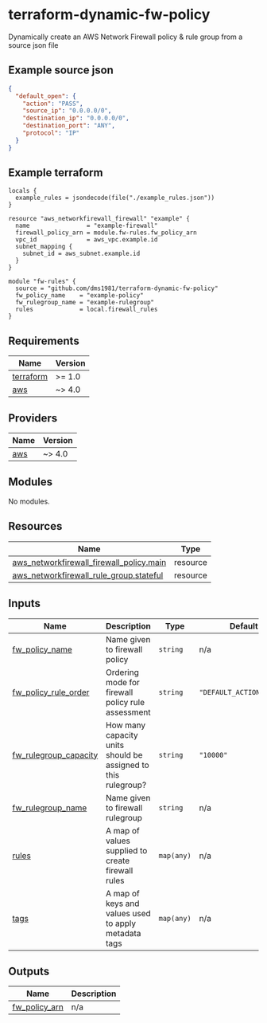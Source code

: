 # terraform-dynamic-fw-policy
Dynamically create an AWS Network Firewall policy &amp; rule group from a source json file

## Example source json
```json
{
  "default_open": {
    "action": "PASS",
    "source_ip": "0.0.0.0/0",
    "destination_ip": "0.0.0.0/0",
    "destination_port": "ANY",
    "protocol": "IP"
  }
}
```

## Example terraform
```hcl
locals {
  example_rules = jsondecode(file("./example_rules.json"))
}

resource "aws_networkfirewall_firewall" "example" {
  name                = "example-firewall"
  firewall_policy_arn = module.fw-rules.fw_policy_arn
  vpc_id              = aws_vpc.example.id
  subnet_mapping {
    subnet_id = aws_subnet.example.id
  }
}

module "fw-rules" {
  source = "github.com/dms1981/terraform-dynamic-fw-policy"
  fw_policy_name    = "example-policy"
  fw_rulegroup_name = "example-rulegroup"
  rules             = local.firewall_rules
}
```

<!-- BEGIN_TF_DOCS -->
## Requirements

| Name | Version |
|------|---------|
| <a name="requirement_terraform"></a> [terraform](#requirement\_terraform) | >= 1.0 |
| <a name="requirement_aws"></a> [aws](#requirement\_aws) | ~> 4.0 |

## Providers

| Name | Version |
|------|---------|
| <a name="provider_aws"></a> [aws](#provider\_aws) | ~> 4.0 |

## Modules

No modules.

## Resources

| Name | Type |
|------|------|
| [aws_networkfirewall_firewall_policy.main](https://registry.terraform.io/providers/hashicorp/aws/latest/docs/resources/networkfirewall_firewall_policy) | resource |
| [aws_networkfirewall_rule_group.stateful](https://registry.terraform.io/providers/hashicorp/aws/latest/docs/resources/networkfirewall_rule_group) | resource |

## Inputs

| Name | Description | Type | Default | Required |
|------|-------------|------|---------|:--------:|
| <a name="input_fw_policy_name"></a> [fw\_policy\_name](#input\_fw\_policy\_name) | Name given to firewall policy | `string` | n/a | yes |
| <a name="input_fw_policy_rule_order"></a> [fw\_policy\_rule\_order](#input\_fw\_policy\_rule\_order) | Ordering mode for firewall policy rule assessment | `string` | `"DEFAULT_ACTION_ORDER"` | no |
| <a name="input_fw_rulegroup_capacity"></a> [fw\_rulegroup\_capacity](#input\_fw\_rulegroup\_capacity) | How many capacity units should be assigned to this rulegroup? | `string` | `"10000"` | no |
| <a name="input_fw_rulegroup_name"></a> [fw\_rulegroup\_name](#input\_fw\_rulegroup\_name) | Name given to firewall rulegroup | `string` | n/a | yes |
| <a name="input_rules"></a> [rules](#input\_rules) | A map of values supplied to create firewall rules | `map(any)` | n/a | yes |
| <a name="input_tags"></a> [tags](#input\_tags) | A map of keys and values used to apply metadata tags | `map(any)` | n/a | yes |

## Outputs

| Name | Description |
|------|-------------|
| <a name="output_fw_policy_arn"></a> [fw\_policy\_arn](#output\_fw\_policy\_arn) | n/a |
<!-- END_TF_DOCS -->